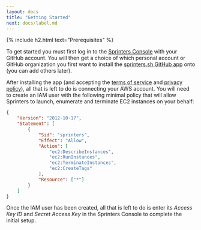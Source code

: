 ```yaml
---
layout: docs
title: "Getting Started"
next: docs/label.md
---
```


{% include h2.html text="Prerequisites" %}

To get started you must first log in to the [Sprinters Console](https://console.sprinters.sh/login) with your GitHub
account. You will then get a choice of which personal account or GitHub organization you first want to install the
[sprinters.sh GitHub app](https://github.com/apps/sprinters-sh) onto (you can add others later).

After installing the app (and accepting the [terms of service](https://sprinters.sh/terms) and [privacy policy](https://sprinters.sh/privacy)),
all that is left to do is connecting your AWS account. You will need to create an IAM user with the following minimal
policy that will allow Sprinters to launch, enumerate and terminate EC2 instances on your behalf:

```json
{
    "Version": "2012-10-17",
    "Statement": [
        {
            "Sid": "sprinters",
            "Effect": "Allow",
            "Action": [
                "ec2:DescribeInstances",
                "ec2:RunInstances",
                "ec2:TerminateInstances",
                "ec2:CreateTags"
            ],
            "Resource": ["*"]
        }
    ]
}
```

Once the IAM user has been created, all that is left to do is enter its *Access Key ID* and *Secret Access Key* in the
Sprinters Console to complete the initial setup.

